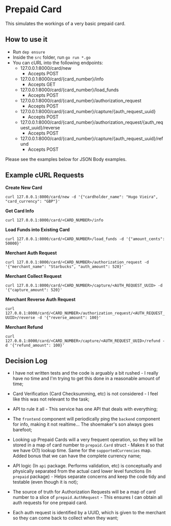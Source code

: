 # Prepaid Card 

This simulates the workings of a very basic prepaid card.

## How to use it

- Run `dep ensure`
- Inside the `src` folder, run `go run *.go`
- You can cURL into the following endpoints:
  - 127.0.0.1:8000/card/new
    - Accepts POST
  - 127.0.0.1:8000/card/{card_number}/info
    - Accepts GET
  - 127.0.0.1:8000/card/{card_number}/load_funds
    - Accepts POST
  - 127.0.0.1:8000/card/{card_number}/authorization_request
      - Accepts POST
  - 127.0.0.1:8000/card/{card_number}/capture/{auth_request_uuid}
      - Accepts POST
  - 127.0.0.1:8000/card/{card_number}/authorization_request/{auth_request_uuid}/reverse
      - Accepts POST
  - 127.0.0.1:8000/card/{card_number}/capture/{auth_request_uuid}/refund
      - Accepts POST

Please see the examples below for JSON Body examples.

## Example cURL Requests

**Create New Card**

`curl 127.0.0.1:8000/card/new -d '{"cardholder_name": "Hugo Vieira", "card_currency": "GBP"}'`

**Get Card Info**

`curl 127.0.0.1:8000/card/<CARD_NUMBER>/info`

**Load Funds into Existing Card**

`curl 127.0.0.1:8000/card/<CARD_NUMBER>/load_funds -d '{"amount_cents": 50000}'`

**Merchant Auth Request**

`curl 127.0.0.1:8000/card/<CARD_NUMBER>/authorization_request -d '{"merchant_name": "Starbucks", "auth_amount": 520}'`

**Merchant Collect Request**

`curl 127.0.0.1:8000/card/<CARD_NUMBER>/capture/<AUTH_REQUEST_UUID> -d '{"capture_amount": 520}'`

**Merchant Reverse Auth Request**

`curl 127.0.0.1:8000/card/<CARD_NUMBER>/authorization_request/<AUTH_REQUEST_UUID>/reverse -d '{"reverse_amount": 100}'`

**Merchant Refund**

`curl 127.0.0.1:8000/card/<CARD_NUMBER>/capture/<AUTH_REQUEST_UUID>/refund -d '{"refund_amount": 100}'`

## Decision Log
- I have not written tests and the code is arguably a bit rushed - I really have no time and I'm trying to get this done in a reasonable amount of time;

- Card Verification (Card Checksumming, etc) is not considered - I feel like this was not relevant to the task;

- API to rule it all - This service has one API that deals with everything;

- The `frontend` component will periodically ping the `backend` component for info, making it not realtime... The shoemaker's son always goes barefoot;

- Looking up Prepaid Cards will a very frequent operation, so they will be stored in a map of card number to `prepaid.Card` struct - Makes it so that we have O(1) lookup time. Same for the `supportedCurrencies` map. Added bonus that we can have the complete currency name;

- API logic (In `api` package. Performs validation, etc) is conceptually and physically separated from the actual card lower level functions (In `prepaid` package) - Helps separate concerns and keep the code tidy and testable (even though it is not);

- The source of truth for Authorization Requests will be a map of card number to a slice of `prepaid.AuthRequest` - This ensures I can obtain all auth requests for one prepaid card.

- Each auth request is identified by a UUID, which is given to the merchant so they can come back to collect when they want;
